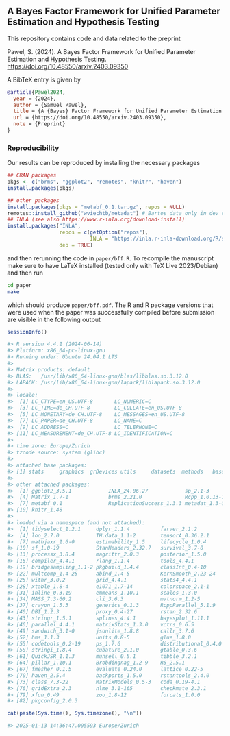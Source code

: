 ## A Bayes Factor Framework for Unified Parameter Estimation and Hypothesis Testing

This repository contains code and data related to the preprint

  Pawel, S. (2024). A Bayes Factor Framework for Unified Parameter Estimation
  and Hypothesis Testing. <https://doi.org/10.48550/arxiv.2403.09350>
  
A BibTeX entry is given by

```BibTeX
@article{Pawel2024,
  year = {2024},
  author = {Samuel Pawel},
  title = {A {Bayes} Factor Framework for Unified Parameter Estimation and Hypothesis Testing},
  url = {https://doi.org/10.48550/arxiv.2403.09350},
  note = {Preprint}
}
```

### Reproducibility

Our results can be reproduced by installing the necessary packages

``` r
## CRAN packages
pkgs <- c("brms", "ggplot2", "remotes", "knitr", "haven")
install.packages(pkgs)

## other packages
install.packages(pkgs = "metabf_0.1.tar.gz", repos = NULL)
remotes::install_github("wviechtb/metadat") # Bartos data only in dev version
## INLA (see also https://www.r-inla.org/download-install)
install.packages("INLA",
                 repos = c(getOption("repos"), 
                           INLA = "https://inla.r-inla-download.org/R/stable"), 
                 dep = TRUE) 
```

and then rerunning the code in `paper/bff.R`. To recompile the manuscript make
sure to have LaTeX installed (tested only with TeX Live 2023/Debian) and then
run

``` sh
cd paper
make
```

which should produce `paper/bff.pdf`. The R and R package versions that were
used when the paper was successfully compiled before submission are visible in
the following output

``` r
sessionInfo()

#> R version 4.4.1 (2024-06-14)
#> Platform: x86_64-pc-linux-gnu
#> Running under: Ubuntu 24.04.1 LTS
#> 
#> Matrix products: default
#> BLAS:   /usr/lib/x86_64-linux-gnu/blas/libblas.so.3.12.0 
#> LAPACK: /usr/lib/x86_64-linux-gnu/lapack/liblapack.so.3.12.0
#> 
#> locale:
#>  [1] LC_CTYPE=en_US.UTF-8       LC_NUMERIC=C              
#>  [3] LC_TIME=de_CH.UTF-8        LC_COLLATE=en_US.UTF-8    
#>  [5] LC_MONETARY=de_CH.UTF-8    LC_MESSAGES=en_US.UTF-8   
#>  [7] LC_PAPER=de_CH.UTF-8       LC_NAME=C                 
#>  [9] LC_ADDRESS=C               LC_TELEPHONE=C            
#> [11] LC_MEASUREMENT=de_CH.UTF-8 LC_IDENTIFICATION=C       
#> 
#> time zone: Europe/Zurich
#> tzcode source: system (glibc)
#> 
#> attached base packages:
#> [1] stats     graphics  grDevices utils     datasets  methods   base     
#> 
#> other attached packages:
#>  [1] ggplot2_3.5.1            INLA_24.06.27            sp_2.1-3                
#>  [4] Matrix_1.7-1             brms_2.21.0              Rcpp_1.0.13-1           
#>  [7] metabf_0.1               ReplicationSuccess_1.3.3 metadat_1.3-0           
#> [10] knitr_1.48              
#> 
#> loaded via a namespace (and not attached):
#>  [1] tidyselect_1.2.1     dplyr_1.1.4          farver_2.1.2        
#>  [4] loo_2.7.0            TH.data_1.1-2        tensorA_0.36.2.1    
#>  [7] mathjaxr_1.6-0       estimability_1.5     lifecycle_1.0.4     
#> [10] sf_1.0-19            StanHeaders_2.32.7   survival_3.7-0      
#> [13] processx_3.8.4       magrittr_2.0.3       posterior_1.5.0     
#> [16] compiler_4.4.1       rlang_1.1.4          tools_4.4.1         
#> [19] bridgesampling_1.1-2 pkgbuild_1.4.4       classInt_0.4-10     
#> [22] multcomp_1.4-25      abind_1.4-5          KernSmooth_2.23-24  
#> [25] withr_3.0.2          grid_4.4.1           stats4_4.4.1        
#> [28] xtable_1.8-4         e1071_1.7-14         colorspace_2.1-1    
#> [31] inline_0.3.19        emmeans_1.10.1       scales_1.3.0        
#> [34] MASS_7.3-60.2        cli_3.6.3            mvtnorm_1.2-5       
#> [37] crayon_1.5.3         generics_0.1.3       RcppParallel_5.1.9  
#> [40] DBI_1.2.3            proxy_0.4-27         rstan_2.32.6        
#> [43] stringr_1.5.1        splines_4.4.1        bayesplot_1.11.1    
#> [46] parallel_4.4.1       matrixStats_1.3.0    vctrs_0.6.5         
#> [49] sandwich_3.1-0       jsonlite_1.8.8       callr_3.7.6         
#> [52] hms_1.1.3            units_0.8-5          glue_1.8.0          
#> [55] codetools_0.2-19     ps_1.7.6             distributional_0.4.0
#> [58] stringi_1.8.4        cubature_2.1.0       gtable_0.3.6        
#> [61] QuickJSR_1.1.3       munsell_0.5.1        tibble_3.2.1        
#> [64] pillar_1.10.1        Brobdingnag_1.2-9    R6_2.5.1            
#> [67] fmesher_0.1.5        evaluate_0.24.0      lattice_0.22-5      
#> [70] haven_2.5.4          backports_1.5.0      rstantools_2.4.0    
#> [73] class_7.3-22         MatrixModels_0.5-3   coda_0.19-4.1       
#> [76] gridExtra_2.3        nlme_3.1-165         checkmate_2.3.1     
#> [79] xfun_0.49            zoo_1.8-12           forcats_1.0.0       
#> [82] pkgconfig_2.0.3     

cat(paste(Sys.time(), Sys.timezone(), "\n"))

#> 2025-01-13 14:36:47.005593 Europe/Zurich
```
